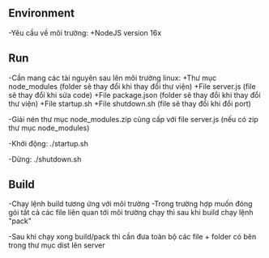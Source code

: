 ## Environment
-Yêu cầu về môi trường:
+NodeJS version 16x

## Run
-Cần mang các tài nguyên sau lên môi trường linux:
+Thư mục node_modules (folder sẽ thay đổi khi thay đổi thư viện)
+File server.js (file sẽ thay đổi khi sửa code)
+File package.json (folder sẽ thay đổi khi thay đổi thư viện)
+File startup.sh
+File shutdown.sh (file sẽ thay đổi khi đổi port)

-Giải nén thư mục node_modules.zip cùng cấp với file server.js (nếu có zip thư mục node_modules)

-Khởi động: ./startup.sh

-Dừng: ./shutdown.sh

## Build
-Chạy lệnh build tương ứng với môi trường
-Trong trường hợp muốn đóng gói tất cả các file liên quan tới môi trường chạy thì sau khi build chạy lệnh "pack"

-Sau khi chạy xong build/pack thì cần đưa toàn bộ các file + folder có bên trong thư mục dist lên server